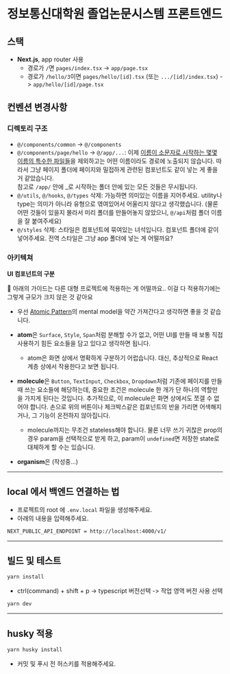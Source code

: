 # 정보통신대학원 졸업논문시스템 프론트엔드

## 스택

- **Next.js**, app router 사용
  - 경로가 `/`면 `pages/index.tsx` -> `app/page.tsx`
  - 경로가 `/hello/3`이면 `pages/hello/[id].tsx` (또는 `.../[id]/index.tsx`) -> `app/hello/[id]/page.tsx`
  
## 컨벤션 변경사항

### 디렉토리 구조

- `@/components/common` -> `@/components`
- `@/components/page/hello` -> `@/app/...`: 이제 [이름이 소문자로 시작하는
  몇몇 이름의 특수한 파일들](https://nextjs.org/docs/app/building-your-application/routing#file-conventions)을
  제외하고는 어떤 이름이라도 경로에 노출되지 않습니다. 따라서 그냥 페이지
  폴더에 페이지와 밀접하게 관련된 컴포넌트도 같이 넣는 게 좋을 거 같았습니다.  
  참고로 `/app/` 안에 _로 시작하는 폴더 안에 있는 모든 것들은 무시됩니다.
- `@/utils`, `@/hooks`, `@/types` 삭제: 가능하면 의미있는 이름을 지어주세요.
  utility나 type는 의미가 아니라 유형으로 엮여있어서 어울리지 않다고
  생각했습니다. (물론 어떤 것들이 있을지 몰라서 미리 폴더를 만들어놓지
  않았으니, `@/api`처럼 폴더 이름을 잘 붙여주세요)
- `@/styles` 삭제: 스타일은 컴포넌트에 묶여있는 녀석입니다. 컴포넌트 폴더에
  같이 넣어주세요. 전역 스타일은 그냥 app 폴더에 넣는 게 어떨까요?

### 아키텍쳐

**UI 컴포넌트의 구분**

🚧 아래의 가이드는 다른 대형 프로젝트에 적용하는 게 어떨까요.. 이걸 다
적용하기에는 그렇게 규모가 크지 않은 것 같아요

- 우선 [Atomic Pattern](https://atomicdesign.bradfrost.com/chapter-2/)의 mental
  model을 약간 가져간다고 생각하면 좋을 것 같습니다.
- **atom**은 `Surface`, `Style`, `Span`처럼 분해할 수가 없고, 어떤 UI를 만들 때
  보통 직접 사용하기 힘든 요소들을 담고 있다고 생각하면 됩니다.

  * atom은 화면 상에서 명확하게 구분하기 어럽습니다. 대신, 추상적으로 React 계층
    상에서 작용한다고 보면 됩니다.
  
- **molecule**은 `Button`, `TextInput`, `Checkbox`, `Dropdown`처럼 기존에 페이지를
  만들 때 쓰는 요소들에 해당하는데, 중요한 조건은 molecule 한 개가 단 하나의
  역할만을 가지게 된다는 것입니다. 추가적으로, 이 molecule은 화면 상에서도 쪼갤
  수 없어야 합니다. 손으로 위의 버튼이나 체크박스같은 컴포넌트의 반을 가리면
  어색해지거나, 그 기능이 온전하지 않아집니다.

  * molecule까지는 무조건 stateless해야 합니다. 물론 너무 쓰기 귀찮은 prop의
    경우 param을 선택적으로 받게 하고, param이 `undefined`면 저장한 state로
    대체하게 할 수는 있습니다.
  
- **organism**은 
(작성중...)

---
## local 에서 백엔드 연결하는 법

- 프로젝트의 root 에 `.env.local` 파일을 생성해주세요.
- 아래의 내용을 입력해주세요.

```bash
NEXT_PUBLIC_API_ENDPOINT = http://localhost:4000/v1/
```

---
## 빌드 및 테스트

```bash
yarn install
```

- ctrl(command) + shift + p -> typescript 버전선택 -> 작업 영역 버전 사용 선택

```bash
yarn dev
```

---
## husky 적용

```bash
yarn husky install
```

- 커밋 및 푸시 전 허스키를 적용해주세요.
